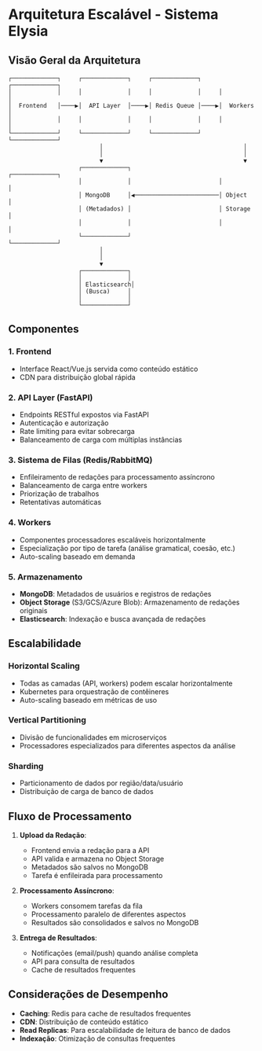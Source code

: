 # Arquitetura Escalável - Sistema Elysia

## Visão Geral da Arquitetura

```
┌─────────────┐     ┌─────────────┐     ┌─────────────┐     ┌─────────────┐
│             │     │             │     │             │     │             │
│  Frontend   │────▶│  API Layer  │────▶│ Redis Queue │────▶│  Workers    │
│             │     │             │     │             │     │             │
└─────────────┘     └─────────────┘     └─────────────┘     └─────────────┘
                          │                                        │
                          │                                        │
                          ▼                                        ▼
                    ┌─────────────┐                         ┌─────────────┐
                    │             │                         │             │
                    │ MongoDB     │◀────────────────────────│ Object      │
                    │ (Metadados) │                         │ Storage     │
                    │             │                         │             │
                    └─────────────┘                         └─────────────┘
                          │
                          │
                          ▼
                    ┌─────────────┐
                    │             │
                    │ Elasticsearch│
                    │ (Busca)     │
                    │             │
                    └─────────────┘
```

## Componentes

### 1. Frontend
- Interface React/Vue.js servida como conteúdo estático
- CDN para distribuição global rápida

### 2. API Layer (FastAPI)
- Endpoints RESTful expostos via FastAPI
- Autenticação e autorização
- Rate limiting para evitar sobrecarga
- Balanceamento de carga com múltiplas instâncias

### 3. Sistema de Filas (Redis/RabbitMQ)
- Enfileiramento de redações para processamento assíncrono
- Balanceamento de carga entre workers
- Priorização de trabalhos
- Retentativas automáticas

### 4. Workers
- Componentes processadores escaláveis horizontalmente
- Especialização por tipo de tarefa (análise gramatical, coesão, etc.)
- Auto-scaling baseado em demanda

### 5. Armazenamento
- **MongoDB**: Metadados de usuários e registros de redações
- **Object Storage** (S3/GCS/Azure Blob): Armazenamento de redações originais
- **Elasticsearch**: Indexação e busca avançada de redações

## Escalabilidade

### Horizontal Scaling
- Todas as camadas (API, workers) podem escalar horizontalmente
- Kubernetes para orquestração de contêineres
- Auto-scaling baseado em métricas de uso

### Vertical Partitioning
- Divisão de funcionalidades em microserviços
- Processadores especializados para diferentes aspectos da análise

### Sharding
- Particionamento de dados por região/data/usuário
- Distribuição de carga de banco de dados

## Fluxo de Processamento

1. **Upload da Redação**:
   - Frontend envia a redação para a API
   - API valida e armazena no Object Storage
   - Metadados são salvos no MongoDB
   - Tarefa é enfileirada para processamento

2. **Processamento Assíncrono**:
   - Workers consomem tarefas da fila
   - Processamento paralelo de diferentes aspectos
   - Resultados são consolidados e salvos no MongoDB

3. **Entrega de Resultados**:
   - Notificações (email/push) quando análise completa
   - API para consulta de resultados
   - Cache de resultados frequentes

## Considerações de Desempenho

- **Caching**: Redis para cache de resultados frequentes
- **CDN**: Distribuição de conteúdo estático
- **Read Replicas**: Para escalabilidade de leitura de banco de dados
- **Indexação**: Otimização de consultas frequentes
